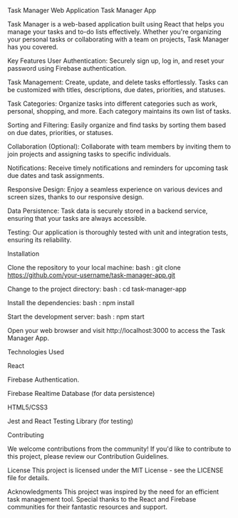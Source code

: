 Task Manager Web Application
Task Manager App

Task Manager is a web-based application built using React that helps you manage your tasks and to-do lists effectively. Whether you're organizing your personal tasks or collaborating with a team on projects, Task Manager has you covered.

Key Features
User Authentication: Securely sign up, log in, and reset your password using Firebase authentication.

Task Management: Create, update, and delete tasks effortlessly. Tasks can be customized with titles, descriptions, due dates, priorities, and statuses.

Task Categories: Organize tasks into different categories such as work, personal, shopping, and more. Each category maintains its own list of tasks.

Sorting and Filtering: Easily organize and find tasks by sorting them based on due dates, priorities, or statuses.

Collaboration (Optional): Collaborate with team members by inviting them to join projects and assigning tasks to specific individuals.

Notifications: Receive timely notifications and reminders for upcoming task due dates and task assignments.

Responsive Design: Enjoy a seamless experience on various devices and screen sizes, thanks to our responsive design.

Data Persistence: Task data is securely stored in a backend service, ensuring that your tasks are always accessible.

Testing: Our application is thoroughly tested with unit and integration tests, ensuring its reliability.


Installation

Clone the repository to your local machine:
bash : git clone https://github.com/your-username/task-manager-app.git

Change to the project directory:
bash  : cd task-manager-app

Install the dependencies: 
bash : npm install

Start the development server:
bash : npm start

Open your web browser and visit http://localhost:3000 to access the Task Manager App.


Technologies Used

React

Firebase Authentication.

Firebase Realtime Database (for data persistence)

HTML5/CSS3

Jest and React Testing Library (for testing)

Contributing

We welcome contributions from the community! If you'd like to contribute to this project, please review our Contribution Guidelines.


License
This project is licensed under the MIT License - see the LICENSE file for details.


Acknowledgments
This project was inspired by the need for an efficient task management tool.
Special thanks to the React and Firebase communities for their fantastic resources and support.
